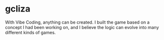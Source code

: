 # gcliza
With Vibe Coding, anything can be created. I built the game based on a concept I had been working on, and I believe the logic can evolve into many different kinds of games.
